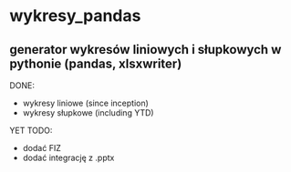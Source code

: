 # wykresy_pandas

## generator wykresów liniowych i słupkowych w pythonie (pandas, xlsxwriter)

DONE:
- wykresy liniowe (since inception)
- wykresy słupkowe (including YTD)


YET TODO:

- dodać FIZ
- dodać integrację z .pptx
